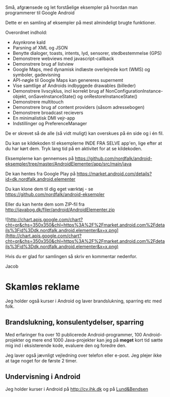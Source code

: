 Små, afgrænsede og let forståelige eksempler på hvordan man programmerer til Google Android

Dette er en samling af eksempler på mest almindeligt brugte funktioner.

Overordnet indhold:

  * Asynkrone kald
  * Parsning af XML og JSON
  * Benytte dialoger, toasts, intents, lyd, sensorer, stedbestemmelse (GPS)
  * Demonstrere webviews med javascript-callback
  * Demonstrere brug af listview
  * Google Maps, med dynamisk indlæste overlejrede kort (WMS) og symboler, gadevisning
  * API-nøgle til Google Maps kan genereres supernemt
  * Vise samtlige af Androids indbyggede drawables (billeder)
  * Demonstrere livscyklus, incl korrekt brug af NonConfigurationInstance-objekt, onSaveInstanceState() og  onRestoreInstanceState()
  * Demonstrere multitouch
  * Demonstrere brug af content providers (såsom adressebogen)
  * Demonstrere broadcast recievers
  * En minimalistisk DMI vejr-app
  * Indstillinger og PreferenceManager

De er skrevet så de alle (så vidt muligt) kan overskues på én side og i én fil.

Du kan se kildekoden til eksemplerne INDE FRA SELVE app'en, lige efter at du har kørt dem. Tryk lang tid på en aktivitet for at se kildekoden.


Eksemplerne kan gennemses på
https://github.com/nordfalk/android-eksempler/tree/master/AndroidElementer/app/src/main/java

De kan hentes fra Google Play på https://market.android.com/details?id=dk.nordfalk.android.elementer

Du kan klone dem til dig eget værktøj - se https://github.com/nordfalk/android-eksempler

Eller du kan hente dem som ZIP-fil fra http://javabog.dk/filer/android/AndroidElementer.zip

![http://chart.apis.google.com/chart?cht=qr&chs=350x350&chl=https%3A%2F%2Fmarket.android.com%2Fdetails%3Fid%3Ddk.nordfalk.android.elementer&x=x.png](http://chart.apis.google.com/chart?cht=qr&chs=350x350&chl=https%3A%2F%2Fmarket.android.com%2Fdetails%3Fid%3Ddk.nordfalk.android.elementer&x=x.png)

Hvis du er glad for samlingen så skriv en kommentar nedenfor.

Jacob


# Skamløs reklame #

Jeg holder også kurser i Android og laver brandslukning, sparring etc med folk.

## Brandslukning, konsulentydelser, sparring ##

Med erfaringer fra over 10 publicerede Android-programmer, 100 Android-projekter og mere end 1000 Java-projekter kan jeg på **meget** kort tid sætte mig ind i eksisterende kode, evaluere den og foredre den.

Jeg laver også jævnligt vejledning over telefon eller e-post. Jeg plejer ikke at tage noget for de første 2 timer.


## Undervisning i Android ##

Jeg holder kurser i Android på http://cv.ihk.dk og på [Lund&Bendsen](https://www.lundogbendsen.dk/undervisning/beskrivelse/LB1809/)
